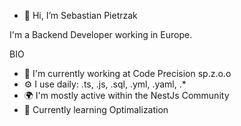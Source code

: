 - 👋 Hi, I’m Sebastian Pietrzak

I'm a Backend Developer working in Europe.

BIO

- 🏢 I'm currently working at Code Precision sp.z.o.o
- ⚙️ I use daily: .ts, .js, .sql, .yml, .yaml, .*
- 🌍 I'm mostly active within the NestJs Community
- 🌱 Currently learning Optimalization


